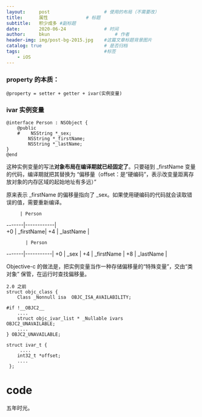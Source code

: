 ```yaml
---
layout:     post   				    # 使用的布局（不需要改）
title:      属性 				# 标题 
subtitle:   积少成多 #副标题
date:       2020-06-24				# 时间
author:     bkun 						# 作者
header-img: img/post-bg-2015.jpg 	#这篇文章标题背景图片
catalog: true 						# 是否归档
tags:								#标签
    - iOS
---
```


### property 的本质：

```
@property = setter + getter + ivar(实例变量)

```

### ivar 实例变量

```
@interface Person : NSObject {
	@public
	#    NSString *_sex;
		NSString *_firstName;
		NSString *_lastName;
}
@end
```
	
这种实例变量的写法**对象布局在编译期就已经固定了**。只要碰到 _firstName 变量的代码，编译期就把其替换为 “偏移量（offset：是“硬编码”，表示改变量距离存放对象的内存区域的起始地址有多远）”

原来表示 _firstName 的偏移量指向了 _sex。如果使用硬编码的代码就会读取错误的值，需要重新编译。

         | Person          
-------|------------|   
 +0   | _firstName| 
 +4   | _lastName | 
 
           | Person          
-------|-----------|
 +0   | _sex | 
 +4   | _firstName | 
 +8   | _lastName |

Objective-c 的做法是，把实例变量当作一种存储偏移量的“特殊变量”，交由“类对象” 保管，在运行时查找偏移量。 

```
2.0 之前
struct objc_class {
    Class _Nonnull isa  OBJC_ISA_AVAILABILITY;

#if !__OBJC2__
    ....                                
    struct objc_ivar_list * _Nullable ivars                  OBJC2_UNAVAILABLE;
    ....
} OBJC2_UNAVAILABLE;

struct ivar_t {
	 ....
    int32_t *offset;
    ....
 };

```
# code

五年时光。

